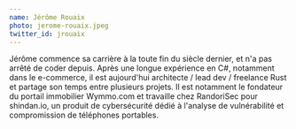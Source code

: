 ```yaml
---
name: Jérôme Rouaix
photo: jerome-rouaix.jpeg
twitter_id: jrouaix
---
```


Jérôme commence sa carrière à la toute fin du siècle dernier, et n'a pas arrêté de coder depuis.
Après une longue expérience en C#, notamment dans le e-commerce, il est aujourd'hui architecte / lead dev / freelance Rust et partage son temps entre plusieurs projets.
Il est notamment le fondateur du portail immobilier Wymmo.com et travaille chez RandoriSec pour shindan.io, un produit de cybersécurité dédié à l'analyse de vulnérabilité et compromission de téléphones portables.
